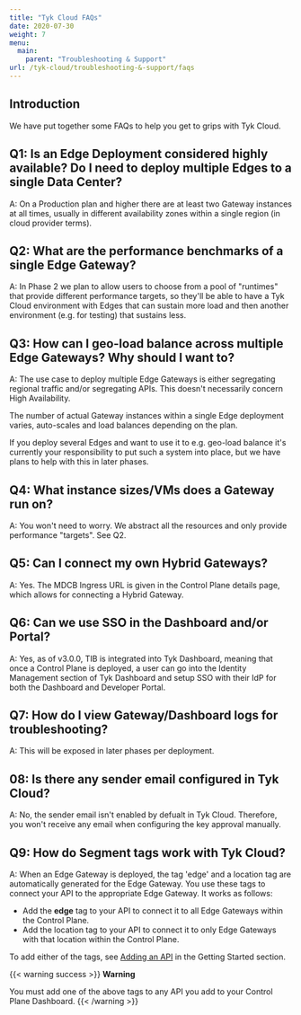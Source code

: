 ```yaml
---
title: "Tyk Cloud FAQs"
date: 2020-07-30
weight: 7
menu:
  main:
    parent: "Troubleshooting & Support"
url: /tyk-cloud/troubleshooting-&-support/faqs
---
```


## Introduction

We have put together some FAQs to help you get to grips with Tyk Cloud.

## Q1: Is an Edge Deployment considered highly available? Do I need to deploy multiple Edges to a single Data Center?

A: On a Production plan and higher there are at least two Gateway instances at all times, usually in different
availability zones within a single region (in cloud provider terms).

## Q2: What are the performance benchmarks of a single Edge Gateway?

A: In Phase 2 we plan to allow users to choose from a pool of "runtimes" that provide different performance targets, so
they'll be able to have a Tyk Cloud environment with Edges that can sustain more load and then another environment
(e.g. for testing) that sustains less.

## Q3: How can I geo-load balance across multiple Edge Gateways? Why should I want to?

A: The use case to deploy multiple Edge Gateways is either segregating regional traffic and/or segregating APIs.
This doesn't necessarily concern High Availability.

The number of actual Gateway instances within a single Edge deployment varies, auto-scales and load balances depending
on the plan.

If you deploy several Edges and want to use it to e.g. geo-load balance it's currently your responsibility to put such
a system into place, but we have plans to help with this in later phases.

## Q4: What instance sizes/VMs does a Gateway run on?

A: You won't need to worry. We abstract all the resources and only provide performance "targets". See Q2.

## Q5: Can I connect my own Hybrid Gateways?

A: Yes. The MDCB Ingress URL is given in the Control Plane details page, which allows for connecting a Hybrid Gateway.

## Q6: Can we use SSO in the Dashboard and/or Portal?

A: Yes, as of v3.0.0, TIB is integrated into Tyk Dashboard, meaning that once a Control Plane is deployed, a user can
go into the Identity Management section of Tyk Dashboard and setup SSO with their IdP for both the Dashboard and
Developer Portal.

## Q7: How do I view Gateway/Dashboard logs for troubleshooting?

A: This will be exposed in later phases per deployment.

## 08: Is there any sender email configured in Tyk Cloud?

A: No, the sender email isn't enabled by defualt in Tyk Cloud. Therefore, you won't receive any email when configuring the key approval manually.

## Q9: How do Segment tags work with Tyk Cloud?

A: When an Edge Gateway is deployed, the tag 'edge' and a location tag are automatically generated for the Edge Gateway. You use these tags to connect your API to the appropriate Edge Gateway. It works as follows:

* Add the **edge** tag to your API to connect it to all Edge Gateways within the Control Plane.
* Add the location tag to your API to connect it to only Edge Gateways with that location within the Control Plane.

To add either of the tags, see [Adding an API](/docs/tyk-cloud/getting-started-tyk-cloud/first-api/#step-three---add-a-new-api) in the Getting Started section.

{{< warning success >}}
**Warning**
  
You must add one of the above tags to any API you add to your Control Plane Dashboard.
{{< /warning >}}
